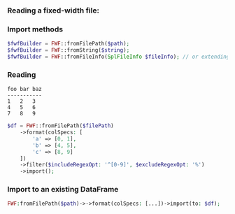 ### Reading a fixed-width file:

### Import methods
```php
$fwfBuilder = FWF::fromFilePath($path);
$fwfBuilder = FWF::fromString($string);
$fwfBuilder = FWF::fromFileInfo(SplFileInfo $fileInfo); // or extending FileInfo like SplFileObject
```

### Reading
```
foo bar baz
-----------
1   2   3
4   5   6
7   8   9
```

```php
$df = FWF::fromFilePath($filePath)
    ->format(colSpecs: [
        'a' => [0, 1],
        'b' => [4, 5],
        'c' => [8, 9]
    ])
    ->filter($includeRegexOpt: '^[0-9]', $excludeRegexOpt: '%')
    ->import();
```

### Import to an existing DataFrame
```php
FWF:fromFilePath($path)->->format(colSpecs: [...])->import(to: $df);
```